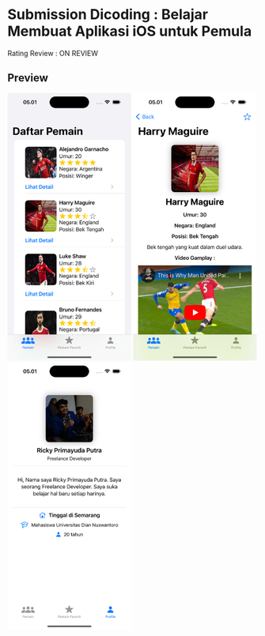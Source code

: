 # Submission Dicoding : Belajar Membuat Aplikasi iOS untuk Pemula

Rating Review : ON REVIEW

## Preview
<p align="left"> 
<img src="/learn-iOS/Screenshot/player.png" width="250"> <img src="/learn-iOS/Screenshot/detail.png" width="250"> <img src="/learn-iOS/Screenshot/profile.png" width="250">
